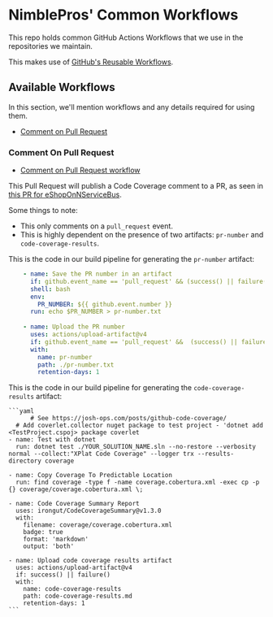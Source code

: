 # NimblePros' Common Workflows

This repo holds common GitHub Actions Workflows that we use in the repositories we maintain.

This makes use of [GitHub's Reusable Workflows](https://docs.github.com/en/actions/sharing-automations/reusing-workflows).

## Available Workflows

In this section, we'll mention workflows and any details required for using them.

- [Comment on Pull Request](#comment-on-pull-request)

### Comment On Pull Request

- [Comment on Pull Request workflow](https://github.com/NimblePros/NimblePros.GitHub.Workflows/blob/main/.github/workflows/comment-on-pr.yml)

This Pull Request will publish a Code Coverage comment to a PR, as seen in [this PR for eShopOnNServiceBus](https://github.com/NimblePros/eShopOnNServiceBus/pull/7).

Some things to note:

- This only comments on a `pull_request` event.
- This is highly dependent on the presence of two artifacts: `pr-number` and `code-coverage-results`.

This is the code in our build pipeline for generating the `pr-number` artifact:

```yaml
    - name: Save the PR number in an artifact
      if: github.event_name == 'pull_request' && (success() || failure()) 
      shell: bash
      env:
        PR_NUMBER: ${{ github.event.number }}
      run: echo $PR_NUMBER > pr-number.txt
  
    - name: Upload the PR number
      uses: actions/upload-artifact@v4
      if: github.event_name == 'pull_request' &&  (success() || failure())
      with:
        name: pr-number
        path: ./pr-number.txt
        retention-days: 1
 ```

This is the code in our build pipeline for generating the `code-coverage-results` artifact:

    ```yaml
          # See https://josh-ops.com/posts/github-code-coverage/
      # Add coverlet.collector nuget package to test project - 'dotnet add <TestProject.cspoj> package coverlet
    - name: Test with dotnet
      run: dotnet test ./YOUR_SOLUTION_NAME.sln --no-restore --verbosity normal --collect:"XPlat Code Coverage" --logger trx --results-directory coverage
      
    - name: Copy Coverage To Predictable Location
      run: find coverage -type f -name coverage.cobertura.xml -exec cp -p {} coverage/coverage.cobertura.xml \;
      
    - name: Code Coverage Summary Report
      uses: irongut/CodeCoverageSummary@v1.3.0
      with:
        filename: coverage/coverage.cobertura.xml
        badge: true
        format: 'markdown'
        output: 'both'

    - name: Upload code coverage results artifact
      uses: actions/upload-artifact@v4
      if: success() || failure()
      with:
        name: code-coverage-results
        path: code-coverage-results.md
        retention-days: 1
    ```